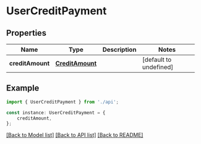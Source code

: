 # UserCreditPayment


## Properties

Name | Type | Description | Notes
------------ | ------------- | ------------- | -------------
**creditAmount** | [**CreditAmount**](CreditAmount.md) |  | [default to undefined]

## Example

```typescript
import { UserCreditPayment } from './api';

const instance: UserCreditPayment = {
    creditAmount,
};
```

[[Back to Model list]](../README.md#documentation-for-models) [[Back to API list]](../README.md#documentation-for-api-endpoints) [[Back to README]](../README.md)
